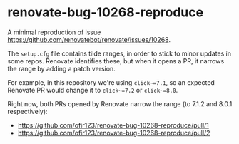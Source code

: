 # renovate-bug-10268-reproduce

A minimal reproduction of issue https://github.com/renovatebot/renovate/issues/10268.

The `setup.cfg` file contains tilde ranges, in order to stick to minor updates in some repos.
Renovate identifies these, but when it opens a PR, it narrows the range by adding a patch version.

For example, in this repository we're using `click~=7.1`, so an expected Renovate PR would change it
to `click~=7.2` or `click~=8.0`.

Right now, both PRs opened by Renovate narrow the range (to 7.1.2 and 8.0.1 respectively):
- https://github.com/ofir123/renovate-bug-10268-reproduce/pull/1
- https://github.com/ofir123/renovate-bug-10268-reproduce/pull/2
